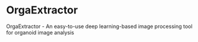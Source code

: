 # OrgaExtractor
OrgaExtractor - An easy-to-use deep learning-based image processing tool for organoid image analysis
